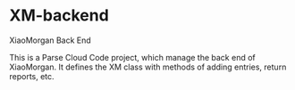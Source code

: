 XM-backend
==========

XiaoMorgan Back End

This is a Parse Cloud Code project, which manage the back end of XiaoMorgan. It defines the XM class with methods of adding entries, return reports, etc.
